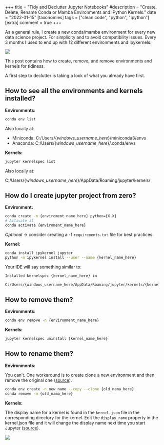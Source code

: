 +++
title = "Tidy and Declutter Jupyter Notebooks"
#description = "Create, Delete, Rename Conda or Mamba Environments and IPython Kernels."
date = "2022-01-15"
[taxonomies]
tags = ["clean code", "python", "ipython"]
[extra]
comment = true
+++

As a general rule, I create a new conda/mamba environment for every new data science project. For simplicity and to avoid compatibility issues. Every 3 months I used to end up with 12 different environments and ipykernels.

![](https://i.stack.imgur.com/99fyH.png)

This post contains how to create, remove, and remove environments and kernels for tidiness.

A first step to declutter is taking a look of what you already have first.

## How to see all the environments and kernels installed?

**Environments:**

```bash
conda env list
```

Also locally at:

- Miniconda: C:/Users/{_windows_username_here_}/miniconda3/envs
- Anaconda: C:/Users/{_windows_username_here_}/.conda/envs

**Kernels:**

```bash
jupyter kernelspec list
```

Also locally at:

C:/Users/{_windows_username_here_}/AppData/Roaming/jupyter/kernels/

## How do I create jupyter project from zero?

**Environment:**

```bash
conda create -n {enviroment_name_here} python={X.X}
# Activate it
conda activate {enviroment_name_here}
```

_Optional_ -> consider creating a -f `requirements.txt` file for best practices.

**Kernel:**

```bash
conda install ipykernel jupyter
python -m ipykernel install --user --name {kernel_name_here}
```

Your IDE will say something similar to:

```bash
Installed kernelspec {kernel_name_here} in

C:/Users/{windows_username_here/AppData/Roaming/jupyter/kernels/{kernel_name_here}
```

## How to remove them?

**Environments:**

```bash
conda env remove -n {environment_name_here}
```

**Kernels:**

```bash
jupyter kernelspec uninstall {kernel_name_here}
```

## How to rename them?

**Environments:**

You can't. One workaround is to create clone a new environment and then remove the original one ([source](https://stackoverflow.com/questions/42231764/how-can-i-rename-a-conda-environment)).

```bash
conda env create -n new_name --copy --clone {old_nama_here}
conda remove -n {old_nama_here}
```

**Kernels:**

The display name for a kernel is found in the `kernel.json` file in the corresponding directory for the kernel. Edit the `display_name` property in the kernel.json file and it will change the display name next time you start Jupyter ([source](https://stackoverflow.com/questions/45085233/jupyter-kernel-is-there-a-way-to-rename-them)).

![](https://i.imgur.com/U8arU29.png)
